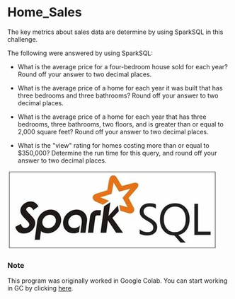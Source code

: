 # Home_Sales

The key metrics about sales data are determine by using SparkSQL in this challenge.

The following were answered by using SparkSQL:

* What is the average price for a four-bedroom house sold for each year? Round off your answer to two decimal places.

* What is the average price of a home for each year it was built that has three bedrooms and three bathrooms? Round off your answer to two decimal places.

* What is the average price of a home for each year that has three bedrooms, three bathrooms, two floors, and is greater than or equal to 2,000 square feet? Round off your answer to two decimal places.

* What is the "view" rating for homes costing more than or equal to $350,000? Determine the run time for this query, and round off your answer to two decimal places.


![image](/image.jpg)

### Note
This program was originally worked in Google Colab. You can start working in GC by clicking [here](https://colab.research.google.com/).